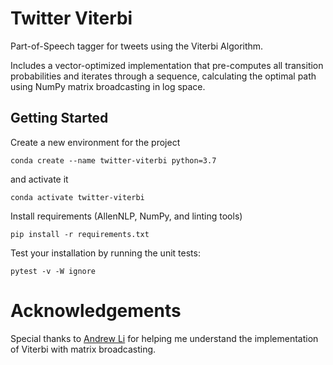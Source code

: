 # Twitter Viterbi

Part-of-Speech tagger for tweets using the Viterbi Algorithm.

Includes a vector-optimized implementation that pre-computes all transition probabilities and iterates through a sequence, calculating the optimal path using NumPy matrix broadcasting in log space.

## Getting Started

Create a new environment for the project
```
conda create --name twitter-viterbi python=3.7
```

and activate it
```
conda activate twitter-viterbi
```

Install requirements (AllenNLP, NumPy, and linting tools)
```
pip install -r requirements.txt
```

Test your installation by running the unit tests:
```
pytest -v -W ignore
```

# Acknowledgements

Special thanks to [Andrew Li](https://github.com/lia4) for helping me understand the implementation of Viterbi with matrix broadcasting. 
